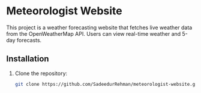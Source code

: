 # Meteorologist Website

This project is a weather forecasting website that fetches live weather data from the OpenWeatherMap API. Users can view real-time weather and 5-day forecasts.

## Installation

1. Clone the repository:
   ```bash
   git clone https://github.com/SadeedurRehman/meteorologist-website.git
